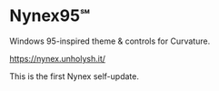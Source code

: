 # Nynex95℠

Windows 95-inspired theme & controls for Curvature.

https://nynex.unholysh.it/

This is the first Nynex self-update.
